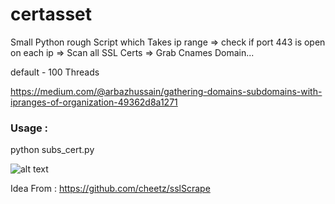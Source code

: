 # certasset
Small Python rough Script which Takes ip range => check if port 443 is open on each ip => Scan all SSL Certs => Grab Cnames Domain...

default - 100 Threads 

https://medium.com/@arbazhussain/gathering-domains-subdomains-with-ipranges-of-organization-49362d8a1271

### Usage : 

python subs_cert.py <iprange>
  
![alt text](https://raw.githubusercontent.com/arbazkiraak/certasset/master/1.PNG)


Idea From : https://github.com/cheetz/sslScrape
